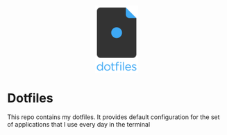 <p align="center">
   <img src="https://github.com/Christovis/dotfiles/blob/master/dotfiles-logo-stacked.png" alt="dotfiles stacked logo" width="100">
</p>

# Dotfiles
This repo contains my dotfiles. It provides default configuration for the set of
applications that I use every day in the terminal
